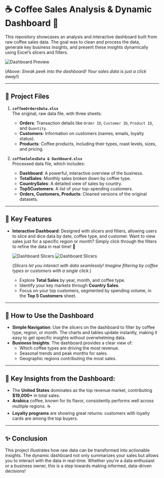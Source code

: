 # ☕ Coffee Sales Analysis & Dynamic Dashboard 🚀

This repository showcases an analysis and interactive dashboard built from raw coffee sales data. The goal was to clean and process the data, generate key business insights, and present these insights dynamically using Excel’s slicers and filters.

![Dashboard Preview](https://github.com/user-attachments/assets/dab292e7-a997-4f15-a081-4fab3398d900)

(*Above: Sneak peek into the dashboard! Your sales data is just a click away!*)

---

## 📂 Project Files

1. **`coffeeOrdersData.xlsx`**  
   The original, raw data file, with three sheets:
   - **Orders**: Transaction details like `Order ID`, `Customer ID`, `Product ID`, and `Quantity`.
   - **Customers**: Information on customers (names, emails, loyalty status).
   - **Products**: Coffee products, including their types, roast levels, sizes, and pricing.
   
2. **`coffeeSalesData & Dashboard.xlsx`**  
   Processed data file, which includes:
   - **Dashboard**: A powerful, interactive overview of the business.
   - **TotalSales**: Monthly sales broken down by coffee type.
   - **CountrySales**: A detailed view of sales by country.
   - **Top5Customers**: A list of your top-spending customers.
   - **Orders, Customers, Products**: Cleaned versions of the original datasets.

---

## 🔑 Key Features

- **Interactive Dashboard**: Designed with slicers and filters, allowing users to slice and dice data by date, coffee type, and customer. Want to view sales just for a specific region or month? Simply click through the filters to refine the data in real time! 🎯

  ![Dashboard Slicers](https://github.com/user-attachments/assets/ecdcf656-5747-4a21-8f24-87a881ee9949)
  ![Dashboard Slicers](https://github.com/user-attachments/assets/836b592d-2e6e-4326-9193-3d2907259d16)

  
  (*Slicers let you interact with data seamlessly! Imagine filtering by coffee types or customers with a single click.*)


   - Explore **Total Sales** by year, month, and coffee type.
   - Identify your key markets through **Country Sales**.
   - Focus on your top customers, segmented by spending volume, in the **Top 5 Customers** sheet.

---

## 🚀 How to Use the Dashboard
- **Simple Navigation**: Use the slicers on the dashboard to filter by coffee type, region, or month. The charts and tables update instantly, making it easy to get specific insights without overwhelming data.
- **Business Insights**: The dashboard provides a clear view of:
   - Which coffee types are driving the most revenue.
   - Seasonal trends and peak months for sales.
   - Geographic regions contributing the most sales.

---

## 📝 Key Insights from the Dashboard:

- The **United States** dominates as the top revenue market, contributing **$19,000+** in total sales.
- **Arabica** coffee, known for its flavor, consistently performs well across multiple regions. ☕
- **Loyalty programs** are showing great returns: customers with loyalty cards are among the top buyers.

---

## ✨ Conclusion

This project illustrates how raw data can be transformed into actionable insights. The dynamic dashboard not only summarizes your sales but allows you to interact with the data in real-time. Whether you’re a data enthusiast or a business owner, this is a step towards making informed, data-driven decisions!
